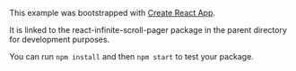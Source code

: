 This example was bootstrapped with [Create React App](https://github.com/facebook/create-react-app).

It is linked to the react-infinite-scroll-pager package in the parent directory for development purposes.

You can run `npm install` and then `npm start` to test your package.
